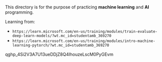 This directory is for the purpose of practicing **machine learning**  and **AI** programming.

Learning from:
- `https://learn.microsoft.com/en-us/training/modules/train-evaluate-deep-learn-models/?wt.mc_id=studentamb_369270`
- `https://learn.microsoft.com/en-us/training/modules/intro-machine-learning-pytorch/?wt.mc_id=studentamb_369270`


q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m